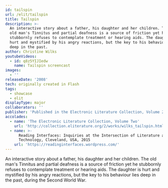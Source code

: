 ```yaml
---
id: tailspin
url: /elit/tailspin
title: Tailspin
description: >-
  An interactive story about a father, his daughter and her children. The
  old man's Tinnitus and partial deafness is a source of friction yet he
  stubbornly refuses to contemplate treatment or hearing aids. The daughter is
  hurt and mystified by his angry reactions, but the key to his behaviour lies
  deep in the past.
author: Christine Wilks
youtubeVideos:
  - id: q8z5YIJIedw
    name: Tailspin screencast
images:
  - ''
releaseDate: '2008'
tech: originally created in Flash
tags:
  - showcase
  - elit
displayType: major
collaborators: ''
publisher: 'Published in the Electronic Literature Collection, Volume 2, Feb 2011'
accolades:
  - name: 'The Electronic Literature Collection, Volume Two'
    url: 'http://collection.eliterature.org/2/works/wilks_tailspin.html'
  - name: >-
      Reading Interfaces: Inquiries at the Intersection of Literature and
      Technology, Cleveland, USA, 2015
    url: 'https://readinginterfaces.wordpress.com/'
---
```



An interactive story about a father, his daughter and her children. The old man's Tinnitus and partial deafness is a source of friction yet he stubbornly refuses to contemplate treatment or hearing aids. The daughter is hurt and mystified by his angry reactions, but the key to his behaviour lies deep in the past, during the Second World War.

